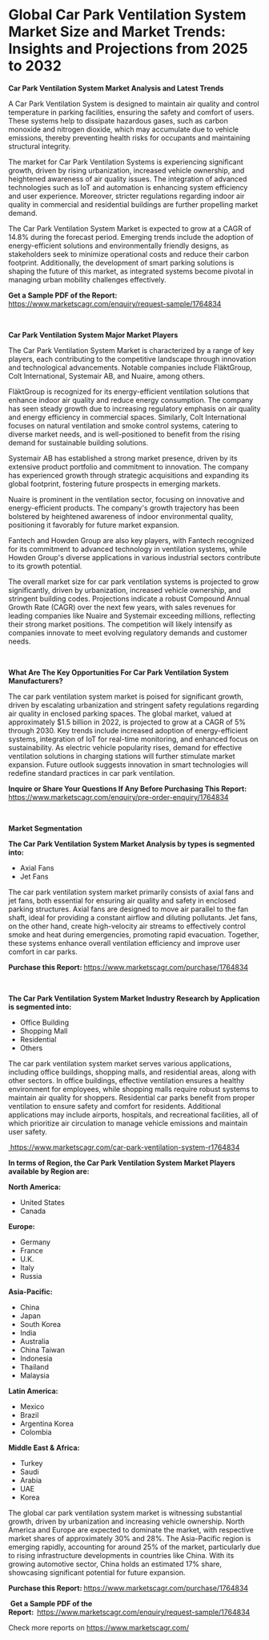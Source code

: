 <p><h1>Global Car Park Ventilation System Market Size and Market Trends: Insights and Projections from 2025 to 2032</h1></p><p><strong>Car Park Ventilation System Market Analysis and Latest Trends</strong></p>
<p><p>A Car Park Ventilation System is designed to maintain air quality and control temperature in parking facilities, ensuring the safety and comfort of users. These systems help to dissipate hazardous gases, such as carbon monoxide and nitrogen dioxide, which may accumulate due to vehicle emissions, thereby preventing health risks for occupants and maintaining structural integrity.</p><p>The market for Car Park Ventilation Systems is experiencing significant growth, driven by rising urbanization, increased vehicle ownership, and heightened awareness of air quality issues. The integration of advanced technologies such as IoT and automation is enhancing system efficiency and user experience. Moreover, stricter regulations regarding indoor air quality in commercial and residential buildings are further propelling market demand. </p><p>The Car Park Ventilation System Market is expected to grow at a CAGR of 14.8% during the forecast period. Emerging trends include the adoption of energy-efficient solutions and environmentally friendly designs, as stakeholders seek to minimize operational costs and reduce their carbon footprint. Additionally, the development of smart parking solutions is shaping the future of this market, as integrated systems become pivotal in managing urban mobility challenges effectively.</p></p>
<p><strong>Get a Sample PDF of the Report:&nbsp;</strong> <a href="https://www.marketscagr.com/enquiry/request-sample/1764834?utm_campaign=2483&utm_medium=2&utm_source=Github&utm_content=ia&utm_term=22022025&utm_id=car-park-ventilation-system">https://www.marketscagr.com/enquiry/request-sample/1764834</a></p>
<p>&nbsp;</p>
<p><strong>Car Park Ventilation System Major Market Players</strong></p>
<p><p>The Car Park Ventilation System Market is characterized by a range of key players, each contributing to the competitive landscape through innovation and technological advancements. Notable companies include FläktGroup, Colt International, Systemair AB, and Nuaire, among others.</p><p>FläktGroup is recognized for its energy-efficient ventilation solutions that enhance indoor air quality and reduce energy consumption. The company has seen steady growth due to increasing regulatory emphasis on air quality and energy efficiency in commercial spaces. Similarly, Colt International focuses on natural ventilation and smoke control systems, catering to diverse market needs, and is well-positioned to benefit from the rising demand for sustainable building solutions.</p><p>Systemair AB has established a strong market presence, driven by its extensive product portfolio and commitment to innovation. The company has experienced growth through strategic acquisitions and expanding its global footprint, fostering future prospects in emerging markets.</p><p>Nuaire is prominent in the ventilation sector, focusing on innovative and energy-efficient products. The company's growth trajectory has been bolstered by heightened awareness of indoor environmental quality, positioning it favorably for future market expansion. </p><p>Fantech and Howden Group are also key players, with Fantech recognized for its commitment to advanced technology in ventilation systems, while Howden Group's diverse applications in various industrial sectors contribute to its growth potential.</p><p>The overall market size for car park ventilation systems is projected to grow significantly, driven by urbanization, increased vehicle ownership, and stringent building codes. Projections indicate a robust Compound Annual Growth Rate (CAGR) over the next few years, with sales revenues for leading companies like Nuaire and Systemair exceeding millions, reflecting their strong market positions. The competition will likely intensify as companies innovate to meet evolving regulatory demands and customer needs.</p></p>
<p>&nbsp;</p>
<p><strong>What Are The Key Opportunities For Car Park Ventilation System Manufacturers?</strong></p>
<p><p>The car park ventilation system market is poised for significant growth, driven by escalating urbanization and stringent safety regulations regarding air quality in enclosed parking spaces. The global market, valued at approximately $1.5 billion in 2022, is projected to grow at a CAGR of 5% through 2030. Key trends include increased adoption of energy-efficient systems, integration of IoT for real-time monitoring, and enhanced focus on sustainability. As electric vehicle popularity rises, demand for effective ventilation solutions in charging stations will further stimulate market expansion. Future outlook suggests innovation in smart technologies will redefine standard practices in car park ventilation.</p></p>
<p><strong>Inquire or Share Your Questions If Any Before Purchasing This Report:</strong> <a href="https://www.marketscagr.com/enquiry/pre-order-enquiry/1764834?utm_campaign=2483&utm_medium=2&utm_source=Github&utm_content=ia&utm_term=22022025&utm_id=car-park-ventilation-system">https://www.marketscagr.com/enquiry/pre-order-enquiry/1764834</a></p>
<p>&nbsp;</p>
<p><strong>Market Segmentation</strong></p>
<p><strong>The Car Park Ventilation System Market Analysis by types is segmented into:</strong></p>
<p><ul><li>Axial Fans</li><li>Jet Fans</li></ul></p>
<p><p>The car park ventilation system market primarily consists of axial fans and jet fans, both essential for ensuring air quality and safety in enclosed parking structures. Axial fans are designed to move air parallel to the fan shaft, ideal for providing a constant airflow and diluting pollutants. Jet fans, on the other hand, create high-velocity air streams to effectively control smoke and heat during emergencies, promoting rapid evacuation. Together, these systems enhance overall ventilation efficiency and improve user comfort in car parks.</p></p>
<p><strong>Purchase this Report:&nbsp;</strong><a href="https://www.marketscagr.com/purchase/1764834?utm_campaign=2483&utm_medium=2&utm_source=Github&utm_content=ia&utm_term=22022025&utm_id=car-park-ventilation-system">https://www.marketscagr.com/purchase/1764834</a></p>
<p>&nbsp;</p>
<p><strong>The Car Park Ventilation System Market Industry Research by Application is segmented into:</strong></p>
<p><ul><li>Office Building</li><li>Shopping Mall</li><li>Residential</li><li>Others</li></ul></p>
<p><p>The car park ventilation system market serves various applications, including office buildings, shopping malls, and residential areas, along with other sectors. In office buildings, effective ventilation ensures a healthy environment for employees, while shopping malls require robust systems to maintain air quality for shoppers. Residential car parks benefit from proper ventilation to ensure safety and comfort for residents. Additional applications may include airports, hospitals, and recreational facilities, all of which prioritize air circulation to manage vehicle emissions and maintain user safety.</p></p>
<p><a href="https://www.marketscagr.com/car-park-ventilation-system-r1764834?utm_campaign=2483&utm_medium=2&utm_source=Github&utm_content=ia&utm_term=22022025&utm_id=car-park-ventilation-system">&nbsp;https://www.marketscagr.com/car-park-ventilation-system-r1764834</a></p>
<p><strong>In terms of Region, the Car Park Ventilation System Market Players available by Region are:</strong></p>
<p>
    <p> <strong> North America: </strong>
        <ul>
            <li>United States</li>
            <li>Canada</li>
        </ul>
        </p> 
    <p> <strong> Europe: </strong>
        <ul>
            <li>Germany</li>
            <li>France</li>
            <li>U.K.</li>
            <li>Italy</li>
            <li>Russia</li>
        </ul>
        </p> 
    <p> <strong> Asia-Pacific: </strong>
        <ul>
            <li>China</li>
            <li>Japan</li>
            <li>South Korea</li>
            <li>India</li>
            <li>Australia</li>
            <li>China Taiwan</li>
            <li>Indonesia</li>
            <li>Thailand</li>
            <li>Malaysia</li>
        </ul>
        </p> 
    <p> <strong> Latin America: </strong>
        <ul>
            <li>Mexico</li>
            <li>Brazil</li>
            <li>Argentina Korea</li>
            <li>Colombia</li>
        </ul>
        </p> 
    <p> <strong> Middle East & Africa: </strong>
        <ul>
            <li>Turkey</li>
            <li>Saudi</li>
            <li>Arabia</li>
            <li>UAE</li>
            <li>Korea</li>
        </ul>
    </p>
    </p>
<p><p>The global car park ventilation system market is witnessing substantial growth, driven by urbanization and increasing vehicle ownership. North America and Europe are expected to dominate the market, with respective market shares of approximately 30% and 28%. The Asia-Pacific region is emerging rapidly, accounting for around 25% of the market, particularly due to rising infrastructure developments in countries like China. With its growing automotive sector, China holds an estimated 17% share, showcasing significant potential for future expansion.</p></p>
<p><strong>Purchase this Report: </strong><a href="https://www.marketscagr.com/purchase/1764834?utm_campaign=2483&utm_medium=2&utm_source=Github&utm_content=ia&utm_term=22022025&utm_id=car-park-ventilation-system">https://www.marketscagr.com/purchase/1764834</a></p>
<p>&nbsp;<strong>Get a Sample PDF of the Report:&nbsp;&nbsp;</strong><a href="https://www.marketscagr.com/enquiry/request-sample/1764834?utm_campaign=2483&utm_medium=2&utm_source=Github&utm_content=ia&utm_term=22022025&utm_id=car-park-ventilation-system">https://www.marketscagr.com/enquiry/request-sample/1764834</a></p>
<p><strong></strong></p>
<p>Check more reports on <a href="https://www.marketscagr.com/?utm_campaign=2483&utm_medium=2&utm_source=Github&utm_content=ia&utm_term=22022025&utm_id=car-park-ventilation-system">https://www.marketscagr.com/</a></p>